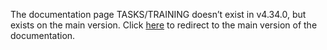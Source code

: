 The documentation page TASKS/TRAINING doesn’t exist in v4.34.0, but exists on the main version. Click [here](/docs/transformers/main/en/tasks/training) to redirect to the main version of the documentation.